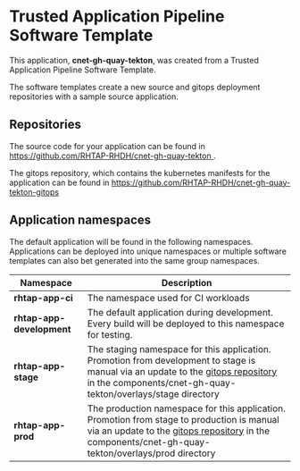 # Trusted Application Pipeline Software Template

This application, **cnet-gh-quay-tekton**, was created from a Trusted Application Pipeline Software Template.

The software templates create a new source and gitops deployment repositories with a sample source application. 

## Repositories

The source code for your application can be found in [https://github.com/RHTAP-RHDH/cnet-gh-quay-tekton ](https://github.com/RHTAP-RHDH/cnet-gh-quay-tekton ).
 
The gitops repository, which contains the kubernetes manifests for the application can be found in 
[https://github.com/RHTAP-RHDH/cnet-gh-quay-tekton-gitops ](https://github.com/RHTAP-RHDH/cnet-gh-quay-tekton-gitops ) 

## Application namespaces 

The default application will be found in the following namespaces. Applications can be deployed into unique namespaces or multiple software templates can also bet generated into the same group namespaces.  

|  Namespace   |  Description   |  
| -------- | -------- |
| **rhtap-app-ci** | The namespace used for CI workloads |
| **rhtap-app-development** | The default application during development. Every build will be deployed to this namespace for testing. |
| **rhtap-app-stage** | The staging namespace for this application. Promotion from development to stage is manual via an update to the [gitops repository](https://github.com/RHTAP-RHDH/cnet-gh-quay-tekton-gitops ) in the components/cnet-gh-quay-tekton/overlays/stage directory |
| **rhtap-app-prod** | The production namespace for this application. Promotion from stage to production is manual via an update to the [gitops repository](https://github.com/RHTAP-RHDH/cnet-gh-quay-tekton-gitops ) in the components/cnet-gh-quay-tekton/overlays/prod directory |